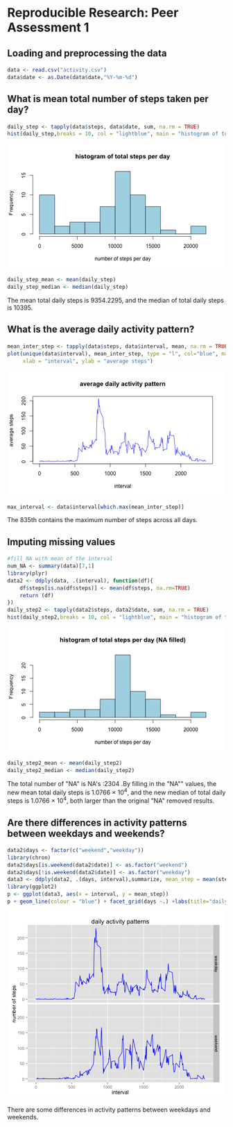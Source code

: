 # Reproducible Research: Peer Assessment 1



## Loading and preprocessing the data

```r
data <- read.csv("activity.csv")
data$date <- as.Date(data$date,"%Y-%m-%d")
```


## What is mean total number of steps taken per day?

```r
daily_step <- tapply(data$steps, data$date, sum, na.rm = TRUE)
hist(daily_step,breaks = 10, col = "lightblue", main = "histogram of total steps per day", xlab = "number of steps per day")
```

![plot of chunk total_daily_steps](figure/total_daily_steps.png) 

```r
daily_step_mean <- mean(daily_step)
daily_step_median <- median(daily_step)
```

The mean total daily steps is 9354.2295, and the median of total daily steps is 10395.

## What is the average daily activity pattern?

```r
mean_inter_step <- tapply(data$steps, data$interval, mean, na.rm = TRUE)
plot(unique(data$interval), mean_inter_step, type = "l", col="blue", main = "average daily activity pattern",
     xlab = "interval", ylab = "average steps")
```

![plot of chunk daily_pattern](figure/daily_pattern.png) 

```r
max_interval <- data$interval[which.max(mean_inter_step)]
```

The 835th contains the maximum number of steps across all days.

## Imputing missing values

```r
#fill NA with mean of the interval
num_NA <- summary(data)[7,1]
library(plyr)
data2 <- ddply(data, .(interval), function(df){
    df$steps[is.na(df$steps)] <- mean(df$steps, na.rm=TRUE)
    return (df)
})
daily_step2 <- tapply(data2$steps, data2$date, sum, na.rm = TRUE)
hist(daily_step2,breaks = 10, col = "lightblue", main = "histogram of total steps per day (NA filled)", xlab = "number of steps per day")
```

![plot of chunk imputing_NA](figure/imputing_NA.png) 

```r
daily_step2_mean <- mean(daily_step2)
daily_step2_median <- median(daily_step2)
```

The total number of "NA" is NA's   :2304  .By filling in the "NA"" values, the new mean total daily steps is 1.0766 &times; 10<sup>4</sup>, and the new median of total daily steps is 1.0766 &times; 10<sup>4</sup>, both larger than the original "NA" removed results.

## Are there differences in activity patterns between weekdays and weekends?

```r
data2$days <- factor(c("weekend","weekday"))
library(chron)
data2$days[is.weekend(data2$date)] <- as.factor("weekend")
data2$days[!is.weekend(data2$date)] <- as.factor("weekday")
data3 <- ddply(data2, .(days, interval),summarize, mean_step = mean(steps))
library(ggplot2)
p <- ggplot(data3, aes(x = interval, y = mean_step))
p + geom_line(colour = "blue") + facet_grid(days ~.) +labs(title="daily activity patterns",y="number of steps")
```

![plot of chunk weekd_comparison](figure/weekd_comparison.png) 

There are some differences in activity patterns between weekdays and weekends.
